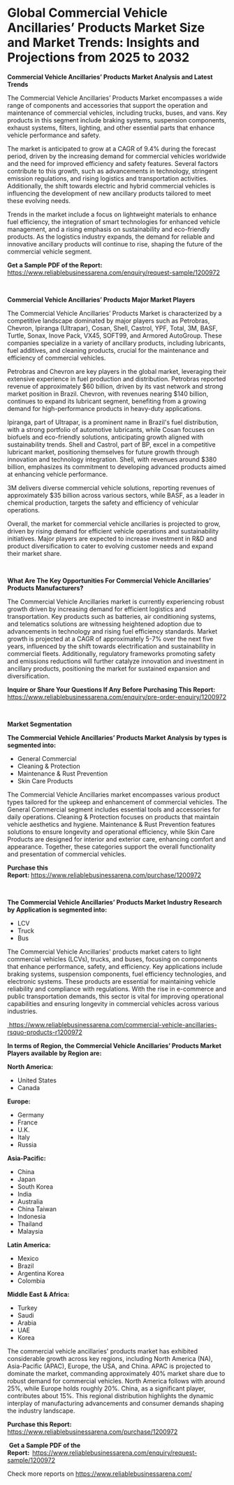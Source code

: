 <p><h1>Global Commercial Vehicle Ancillaries’ Products Market Size and Market Trends: Insights and Projections from 2025 to 2032</h1></p><p><strong>Commercial Vehicle Ancillaries’ Products Market Analysis and Latest Trends</strong></p>
<p><p>The Commercial Vehicle Ancillaries’ Products Market encompasses a wide range of components and accessories that support the operation and maintenance of commercial vehicles, including trucks, buses, and vans. Key products in this segment include braking systems, suspension components, exhaust systems, filters, lighting, and other essential parts that enhance vehicle performance and safety.</p><p>The market is anticipated to grow at a CAGR of 9.4% during the forecast period, driven by the increasing demand for commercial vehicles worldwide and the need for improved efficiency and safety features. Several factors contribute to this growth, such as advancements in technology, stringent emission regulations, and rising logistics and transportation activities. Additionally, the shift towards electric and hybrid commercial vehicles is influencing the development of new ancillary products tailored to meet these evolving needs. </p><p>Trends in the market include a focus on lightweight materials to enhance fuel efficiency, the integration of smart technologies for enhanced vehicle management, and a rising emphasis on sustainability and eco-friendly products. As the logistics industry expands, the demand for reliable and innovative ancillary products will continue to rise, shaping the future of the commercial vehicle segment.</p></p>
<p><strong>Get a Sample PDF of the Report:&nbsp;</strong> <a href="https://www.reliablebusinessarena.com/enquiry/request-sample/1200972?utm_campaign=1891&utm_medium=2&utm_source=Github&utm_content=ia&utm_term=22032025&utm_id=commercial-vehicle-ancillaries-products">https://www.reliablebusinessarena.com/enquiry/request-sample/1200972</a></p>
<p>&nbsp;</p>
<p><strong>Commercial Vehicle Ancillaries’ Products Major Market Players</strong></p>
<p><p>The Commercial Vehicle Ancillaries’ Products Market is characterized by a competitive landscape dominated by major players such as Petrobras, Chevron, Ipiranga (Ultrapar), Cosan, Shell, Castrol, YPF, Total, 3M, BASF, Turtle, Sonax, Inove Pack, VX45, SOFT99, and Armored AutoGroup. These companies specialize in a variety of ancillary products, including lubricants, fuel additives, and cleaning products, crucial for the maintenance and efficiency of commercial vehicles.</p><p>Petrobras and Chevron are key players in the global market, leveraging their extensive experience in fuel production and distribution. Petrobras reported revenue of approximately $60 billion, driven by its vast network and strong market position in Brazil. Chevron, with revenues nearing $140 billion, continues to expand its lubricant segment, benefiting from a growing demand for high-performance products in heavy-duty applications.</p><p>Ipiranga, part of Ultrapar, is a prominent name in Brazil's fuel distribution, with a strong portfolio of automotive lubricants, while Cosan focuses on biofuels and eco-friendly solutions, anticipating growth aligned with sustainability trends. Shell and Castrol, part of BP, excel in a competitive lubricant market, positioning themselves for future growth through innovation and technology integration. Shell, with revenues around $380 billion, emphasizes its commitment to developing advanced products aimed at enhancing vehicle performance.</p><p>3M delivers diverse commercial vehicle solutions, reporting revenues of approximately $35 billion across various sectors, while BASF, as a leader in chemical production, targets the safety and efficiency of vehicular operations.</p><p>Overall, the market for commercial vehicle ancillaries is projected to grow, driven by rising demand for efficient vehicle operations and sustainability initiatives. Major players are expected to increase investment in R&D and product diversification to cater to evolving customer needs and expand their market share.</p></p>
<p>&nbsp;</p>
<p><strong>What Are The Key Opportunities For Commercial Vehicle Ancillaries’ Products Manufacturers?</strong></p>
<p><p>The Commercial Vehicle Ancillaries market is currently experiencing robust growth driven by increasing demand for efficient logistics and transportation. Key products such as batteries, air conditioning systems, and telematics solutions are witnessing heightened adoption due to advancements in technology and rising fuel efficiency standards. Market growth is projected at a CAGR of approximately 5-7% over the next five years, influenced by the shift towards electrification and sustainability in commercial fleets. Additionally, regulatory frameworks promoting safety and emissions reductions will further catalyze innovation and investment in ancillary products, positioning the market for sustained expansion and diversification.</p></p>
<p><strong>Inquire or Share Your Questions If Any Before Purchasing This Report:</strong> <a href="https://www.reliablebusinessarena.com/enquiry/pre-order-enquiry/1200972?utm_campaign=1891&utm_medium=2&utm_source=Github&utm_content=ia&utm_term=22032025&utm_id=commercial-vehicle-ancillaries-products">https://www.reliablebusinessarena.com/enquiry/pre-order-enquiry/1200972</a></p>
<p>&nbsp;</p>
<p><strong>Market Segmentation</strong></p>
<p><strong>The Commercial Vehicle Ancillaries’ Products Market Analysis by types is segmented into:</strong></p>
<p><ul><li>General Commercial</li><li>Cleaning & Protection</li><li>Maintenance & Rust Prevention</li><li>Skin Care Products</li></ul></p>
<p><p>The Commercial Vehicle Ancillaries market encompasses various product types tailored for the upkeep and enhancement of commercial vehicles. The General Commercial segment includes essential tools and accessories for daily operations. Cleaning & Protection focuses on products that maintain vehicle aesthetics and hygiene. Maintenance & Rust Prevention features solutions to ensure longevity and operational efficiency, while Skin Care Products are designed for interior and exterior care, enhancing comfort and appearance. Together, these categories support the overall functionality and presentation of commercial vehicles.</p></p>
<p><strong>Purchase this Report:&nbsp;</strong><a href="https://www.reliablebusinessarena.com/purchase/1200972?utm_campaign=1891&utm_medium=2&utm_source=Github&utm_content=ia&utm_term=22032025&utm_id=commercial-vehicle-ancillaries-products">https://www.reliablebusinessarena.com/purchase/1200972</a></p>
<p>&nbsp;</p>
<p><strong>The Commercial Vehicle Ancillaries’ Products Market Industry Research by Application is segmented into:</strong></p>
<p><ul><li>LCV</li><li>Truck</li><li>Bus</li></ul></p>
<p><p>The Commercial Vehicle Ancillaries' products market caters to light commercial vehicles (LCVs), trucks, and buses, focusing on components that enhance performance, safety, and efficiency. Key applications include braking systems, suspension components, fuel efficiency technologies, and electronic systems. These products are essential for maintaining vehicle reliability and compliance with regulations. With the rise in e-commerce and public transportation demands, this sector is vital for improving operational capabilities and ensuring longevity in commercial vehicles across various industries.</p></p>
<p><a href="https://www.reliablebusinessarena.com/commercial-vehicle-ancillaries-rsquo-products-r1200972?utm_campaign=1891&utm_medium=2&utm_source=Github&utm_content=ia&utm_term=22032025&utm_id=commercial-vehicle-ancillaries-products">&nbsp;https://www.reliablebusinessarena.com/commercial-vehicle-ancillaries-rsquo-products-r1200972</a></p>
<p><strong>In terms of Region, the Commercial Vehicle Ancillaries’ Products Market Players available by Region are:</strong></p>
<p>
    <p> <strong> North America: </strong>
        <ul>
            <li>United States</li>
            <li>Canada</li>
        </ul>
        </p> 
    <p> <strong> Europe: </strong>
        <ul>
            <li>Germany</li>
            <li>France</li>
            <li>U.K.</li>
            <li>Italy</li>
            <li>Russia</li>
        </ul>
        </p> 
    <p> <strong> Asia-Pacific: </strong>
        <ul>
            <li>China</li>
            <li>Japan</li>
            <li>South Korea</li>
            <li>India</li>
            <li>Australia</li>
            <li>China Taiwan</li>
            <li>Indonesia</li>
            <li>Thailand</li>
            <li>Malaysia</li>
        </ul>
        </p> 
    <p> <strong> Latin America: </strong>
        <ul>
            <li>Mexico</li>
            <li>Brazil</li>
            <li>Argentina Korea</li>
            <li>Colombia</li>
        </ul>
        </p> 
    <p> <strong> Middle East & Africa: </strong>
        <ul>
            <li>Turkey</li>
            <li>Saudi</li>
            <li>Arabia</li>
            <li>UAE</li>
            <li>Korea</li>
        </ul>
    </p>
    </p>
<p><p>The commercial vehicle ancillaries' products market has exhibited considerable growth across key regions, including North America (NA), Asia-Pacific (APAC), Europe, the USA, and China. APAC is projected to dominate the market, commanding approximately 40% market share due to robust demand for commercial vehicles. North America follows with around 25%, while Europe holds roughly 20%. China, as a significant player, contributes about 15%. This regional distribution highlights the dynamic interplay of manufacturing advancements and consumer demands shaping the industry landscape.</p></p>
<p><strong>Purchase this Report: </strong><a href="https://www.reliablebusinessarena.com/purchase/1200972?utm_campaign=1891&utm_medium=2&utm_source=Github&utm_content=ia&utm_term=22032025&utm_id=commercial-vehicle-ancillaries-products">https://www.reliablebusinessarena.com/purchase/1200972</a></p>
<p>&nbsp;<strong>Get a Sample PDF of the Report:&nbsp;&nbsp;</strong><a href="https://www.reliablebusinessarena.com/enquiry/request-sample/1200972?utm_campaign=1891&utm_medium=2&utm_source=Github&utm_content=ia&utm_term=22032025&utm_id=commercial-vehicle-ancillaries-products">https://www.reliablebusinessarena.com/enquiry/request-sample/1200972</a></p>
<p><strong></strong></p>
<p>Check more reports on <a href="https://www.reliablebusinessarena.com/?utm_campaign=1891&utm_medium=2&utm_source=Github&utm_content=ia&utm_term=22032025&utm_id=commercial-vehicle-ancillaries-products">https://www.reliablebusinessarena.com/</a></p>
